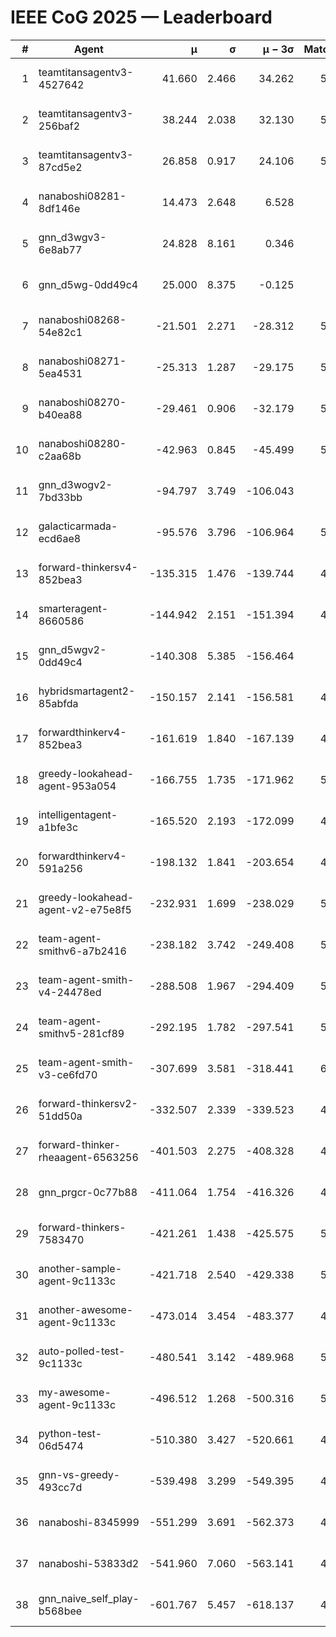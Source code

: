 # IEEE CoG 2025 — Leaderboard

| # | Agent | μ | σ | μ − 3σ | Matches | Updated |
|---:|---|---:|---:|---:|---:|---|
| 1 | teamtitansagentv3-4527642 | 41.660 | 2.466 | 34.262 | 5556 | 2025-08-30 00:51 |
| 2 | teamtitansagentv3-256baf2 | 38.244 | 2.038 | 32.130 | 5596 | 2025-08-30 00:51 |
| 3 | teamtitansagentv3-87cd5e2 | 26.858 | 0.917 | 24.106 | 5000 | 2025-08-30 00:51 |
| 4 | nanaboshi08281-8df146e | 14.473 | 2.648 | 6.528 | 206 | 2025-08-30 00:51 |
| 5 | gnn_d3wgv3-6e8ab77 | 24.828 | 8.161 | 0.346 | 118 | 2025-08-30 00:51 |
| 6 | gnn_d5wg-0dd49c4 | 25.000 | 8.375 | -0.125 | 100 | 2025-08-30 00:51 |
| 7 | nanaboshi08268-54e82c1 | -21.501 | 2.271 | -28.312 | 5180 | 2025-08-30 00:51 |
| 8 | nanaboshi08271-5ea4531 | -25.313 | 1.287 | -29.175 | 5598 | 2025-08-30 00:51 |
| 9 | nanaboshi08270-b40ea88 | -29.461 | 0.906 | -32.179 | 5360 | 2025-08-30 00:51 |
| 10 | nanaboshi08280-c2aa68b | -42.963 | 0.845 | -45.499 | 5058 | 2025-08-30 00:51 |
| 11 | gnn_d3wogv2-7bd33bb | -94.797 | 3.749 | -106.043 | 224 | 2025-08-30 00:51 |
| 12 | galacticarmada-ecd6ae8 | -95.576 | 3.796 | -106.964 | 5180 | 2025-08-30 00:51 |
| 13 | forward-thinkersv4-852bea3 | -135.315 | 1.476 | -139.744 | 4295 | 2025-08-30 00:51 |
| 14 | smarteragent-8660586 | -144.942 | 2.151 | -151.394 | 4191 | 2025-08-30 00:51 |
| 15 | gnn_d5wgv2-0dd49c4 | -140.308 | 5.385 | -156.464 | 180 | 2025-08-30 00:51 |
| 16 | hybridsmartagent2-85abfda | -150.157 | 2.141 | -156.581 | 4606 | 2025-08-30 00:51 |
| 17 | forwardthinkerv4-852bea3 | -161.619 | 1.840 | -167.139 | 4278 | 2025-08-30 00:51 |
| 18 | greedy-lookahead-agent-953a054 | -166.755 | 1.735 | -171.962 | 5030 | 2025-08-30 00:51 |
| 19 | intelligentagent-a1bfe3c | -165.520 | 2.193 | -172.099 | 4727 | 2025-08-30 00:51 |
| 20 | forwardthinkerv4-591a256 | -198.132 | 1.841 | -203.654 | 4617 | 2025-08-30 00:51 |
| 21 | greedy-lookahead-agent-v2-e75e8f5 | -232.931 | 1.699 | -238.029 | 5262 | 2025-08-30 00:51 |
| 22 | team-agent-smithv6-a7b2416 | -238.182 | 3.742 | -249.408 | 5600 | 2025-08-30 00:51 |
| 23 | team-agent-smith-v4-24478ed | -288.508 | 1.967 | -294.409 | 5018 | 2025-08-30 00:51 |
| 24 | team-agent-smithv5-281cf89 | -292.195 | 1.782 | -297.541 | 5460 | 2025-08-30 00:51 |
| 25 | team-agent-smith-v3-ce6fd70 | -307.699 | 3.581 | -318.441 | 6078 | 2025-08-30 00:51 |
| 26 | forward-thinkersv2-51dd50a | -332.507 | 2.339 | -339.523 | 4968 | 2025-08-30 00:51 |
| 27 | forward-thinker-rheaagent-6563256 | -401.503 | 2.275 | -408.328 | 4488 | 2025-08-30 00:51 |
| 28 | gnn_prgcr-0c77b88 | -411.064 | 1.754 | -416.326 | 4950 | 2025-08-30 00:51 |
| 29 | forward-thinkers-7583470 | -421.261 | 1.438 | -425.575 | 5540 | 2025-08-30 00:51 |
| 30 | another-sample-agent-9c1133c | -421.718 | 2.540 | -429.338 | 5520 | 2025-08-30 00:51 |
| 31 | another-awesome-agent-9c1133c | -473.014 | 3.454 | -483.377 | 4980 | 2025-08-30 00:51 |
| 32 | auto-polled-test-9c1133c | -480.541 | 3.142 | -489.968 | 5240 | 2025-08-30 00:51 |
| 33 | my-awesome-agent-9c1133c | -496.512 | 1.268 | -500.316 | 5560 | 2025-08-30 00:51 |
| 34 | python-test-06d5474 | -510.380 | 3.427 | -520.661 | 4540 | 2025-08-30 00:51 |
| 35 | gnn-vs-greedy-493cc7d | -539.498 | 3.299 | -549.395 | 4140 | 2025-08-30 00:51 |
| 36 | nanaboshi-8345999 | -551.299 | 3.691 | -562.373 | 4550 | 2025-08-30 00:51 |
| 37 | nanaboshi-53833d2 | -541.960 | 7.060 | -563.141 | 4000 | 2025-08-30 00:51 |
| 38 | gnn_naive_self_play-b568bee | -601.767 | 5.457 | -618.137 | 4520 | 2025-08-30 00:51 |
